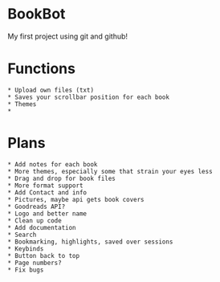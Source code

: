 # BookBot
My first project using git and github!

# Functions
    * Upload own files (txt)
    * Saves your scrollbar position for each book
    * Themes
    *

# Plans
    * Add notes for each book
    * More themes, especially some that strain your eyes less
    * Drag and drop for book files
    * More format support
    * Add Contact and info
    * Pictures, maybe api gets book covers
    * Goodreads API?
    * Logo and better name
    * Clean up code
    * Add documentation
    * Search 
    * Bookmarking, highlights, saved over sessions 
    * Keybinds
    * Button back to top
    * Page numbers?
    * Fix bugs